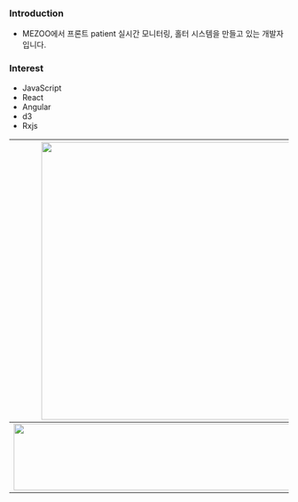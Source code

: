 ### Introduction
- MEZOO에서 프론트 patient 실시간 모니터링, 홀터 시스템을 만들고 있는 개발자 입니다.

### Interest
- JavaScript
- React
- Angular
- d3
- Rxjs

| <a href="https://github.com/devxb/gitanimals"><img src="https://render.gitanimals.org/lines/dudn1933?pet-id=1" width="500"/></a> | <a href="https://github.com/devxb/gitanimals"><img src="https://render.gitanimals.org/lines/dudn1933?pet-id=639641989575616529" width="500" /></a>|
|:------------------------------------------------------------------------------:|:------------------------------------------------------------------------------:|
| <a href="https://github.com/devxb/gitanimals"><img src="https://render.gitanimals.org/lines/dudn1933?pet-id=639641989575616526" width="600" height="120"/></a>|                                                                                |                                                                |
